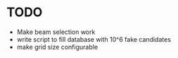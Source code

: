 # TODO #

* Make beam selection work
* write script to fill database with 10^6 fake candidates
* make grid size configurable
